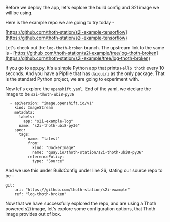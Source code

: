 Before we deploy the app, let's explore the build config and S2I image we will be using. 

Here is the example repo we are going to try today - 

[https://github.com/thoth-station/s2i-example-tensorflow](https://github.com/thoth-station/s2i-example-tensorflow)

Let's check out the `log-thoth-broken` branch.
The upstream link to the same is - [https://github.com/thoth-station/s2i-example/tree/log-thoth-broken](https://github.com/thoth-station/s2i-example/tree/log-thoth-broken)

If you go to app.py, it's a simple Python app that prints `Hello thoth` every 10 seconds. 
And you have a Pipfile that has `daiquiri` as the only package. That is the standard Python project, we are going to experiment with. 

Now let's explore the `openshift.yaml`. 
End of the yaml, we declare the image to be `s2i-thoth-ubi8-py36`
```
  - apiVersion: "image.openshift.io/v1"
    kind: ImageStream
    metadata:
      labels:
        app: "s2i-example-log"
      name: "s2i-thoth-ubi8-py36"
    spec:
      tags:
        - name: "latest"
          from:
            kind: "DockerImage"
            name: "quay.io/thoth-station/s2i-thoth-ubi8-py36"
          referencePolicy:
            type: "Source"
```
And we use this under BuildConfig under line 26, stating our source repo to be - 
```
git:
    uri: "https://github.com/thoth-station/s2i-example"
    ref: "log-thoth-broken"
```
Now that we have successfully explored the repo, and are using a Thoth powered s2i image, let's explore some configuration options, that 
Thoth image provides out of box. 